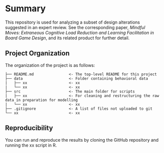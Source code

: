 # Summary

This repository is used for analyzing a subset of design alterations suggested in an expert review. See the corresponding paper, *Mindful Moves: Extraneous Cognitive Load Reduction and Learning Facilitation in Board Game Design*, and its related product for further detail.

## Project Organization
The organization of the project is as follows:


```
├── README.md                <- The top-level README for this project
├── data                     <- Folder containing behavioral data
|   ├── xx                   <- xx
|   └── xx                   <- xx
├── src                      <- The main folder for scripts
|   ├── xx                   <- For cleaning and restructuring the raw data in preparation for modelling
|   └── xx                   <- xx
├── .gitignore               <- A list of files not uploaded to git
└── xx                       <- xx
```

## Reproducibility
You can run and reproduce the results by cloning the GitHub repository and running the xx script in R.

